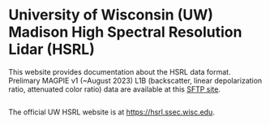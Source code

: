 # University of Wisconsin (UW) Madison High Spectral Resolution Lidar (HSRL)

This website provides documentation about the HSRL data format. Prelimary MAGPIE v1 (~August 2023) L1B (backscatter, linear depolarization ratio, attenuated color ratio) data are available at this [SFTP site](https://bin.ssec.wisc.edu/pub/willemm/ONR-MAGPIE-HSRL/hsrl_prelimary_11_28_2023/).

```{tableofcontents}
```

The official UW HSRL website is at https://hsrl.ssec.wisc.edu.
